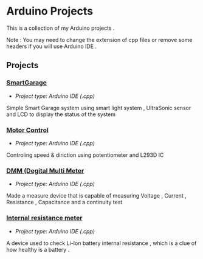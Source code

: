 # Arduino Projects

This is a collection of my Arduino projects .

Note : You may need to change the extension of cpp files or remove some headers if you will use Arduino IDE .
## Projects

### [SmartGarage](../master/SmartGarage)

* *Project type: Arduino IDE (.cpp)*

Simple Smart Garage system using smart light system , UltraSonic sensor and LCD to display the status of the system

### [Motor Control](../master/MotorControl)

* *Project type: Arduino IDE (.cpp)*

Controling speed & diriction using potentiometer and L293D IC   

### [DMM (Degital Multi Meter](../master/DMM (Degital Multi Meter))

* *Project type: Arduino IDE (.cpp)*

Made a measure device that is capable of measuring Voltage , Current , Resistance , Capacitance and a continuity test 

### [Internal resistance meter](../master/BatteryInternalResistancemeter)

* *Project type: Arduino IDE (.cpp)*

A device used to check Li-Ion battery internal resistance , which is a clue of how healthy is a battery .
